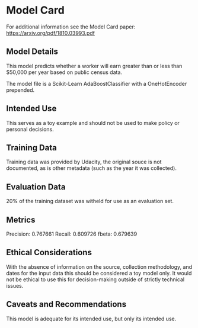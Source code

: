 # Model Card

For additional information see the Model Card paper: https://arxiv.org/pdf/1810.03993.pdf

## Model Details

This model predicts whether a worker will earn greater than or less than $50,000 per year based on public census data.

The model file is a Scikit-Learn AdaBoostClassifier with a OneHotEncoder prepended.

## Intended Use

This serves as a toy example and should not be used to make policy or personal decisions.

## Training Data

Training data was provided by Udacity, the original souce is not documented, as is other metadata (such as the year it was collected).

## Evaluation Data

20% of the training dataset was witheld for use as an evaluation set.

## Metrics

Precision: 0.767661
Recall: 0.609726
fbeta: 0.679639

## Ethical Considerations

With the absence of information on the source, collection methodology, and dates for the input data this should be considered a toy model only. It would not be ethical to use this for decision-making outside of strictly technical issues.

## Caveats and Recommendations

This model is adequate for its intended use, but only its intended use.
